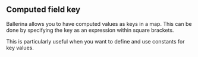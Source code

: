 ## Computed field key

Ballerina allows you to have computed values as keys in a map. This can be done by specifying the key as an expression within square brackets.

This is particularly useful when you want to define and use constants for key values.